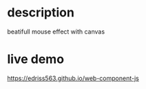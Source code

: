 # description 
beatifull mouse effect with canvas 
# live demo
https://edriss563.github.io/web-component-js 
